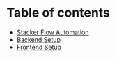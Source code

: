 # Table of contents

* [Stacker Flow Automation](README.md)
* [Backend Setup](backend/README.md)
* [Frontend Setup](frontend/README.md)

